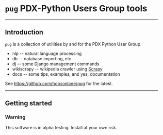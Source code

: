 # `pug` PDX-Python Users Group tools

- - - - - - - - - -

## Introduction

`pug` is a collection of utillities by and for the PDX Python User Group.

- nlp -- natural language processing
- db -- database importing, etc
- dj -- some Django management commands
- wikiscrapy -- wikipedia crawler using [Scrapy](https://github.com/scrapy/scrapy "Excellent new crawler with a JSON-RPC API to the server")
- docs -- some tips, examples, and yes, documentation

See https://github.com/hobsonlane/pug for the latest.

---

## Getting started

### Warning

This software is in alpha testing.  Install at your own risk.
